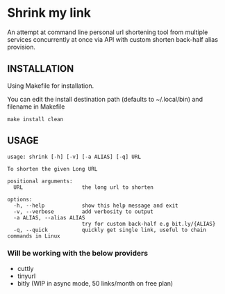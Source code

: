 # Shrink my link

An attempt at command line personal url shortening tool from multiple services concurrently at once via API with custom shorten back-half alias provision.

## INSTALLATION

Using Makefile for installation. 

You can edit the install destination path (defaults to ~/.local/bin) and filename in Makefile

```
make install clean

```

## USAGE

```
usage: shrink [-h] [-v] [-a ALIAS] [-q] URL

To shorten the given Long URL

positional arguments:
  URL                   the long url to shorten

options:
  -h, --help            show this help message and exit
  -v, --verbose         add verbosity to output
  -a ALIAS, --alias ALIAS
                        try for custom back-half e.g bit.ly/{ALIAS}
  -q, --quick           quickly get single link, useful to chain commands in Linux

```

### Will be working with the below providers

- cuttly
- tinyurl
- bitly (WIP in async mode, 50 links/month on free plan)
